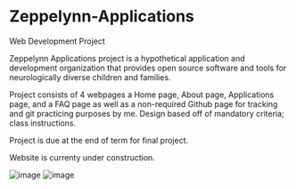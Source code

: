 # Zeppelynn-Applications

Web Development Project 

Zeppelynn Applications project is a hypothetical application and development organization that provides open source software and tools for neurologically diverse children and families.

Project consists of 4 webpages a Home page, About page, Applications page, and a FAQ page as well as a non-required Github page for tracking and git practicing purposes by me. Design based off of mandatory criteria; class instructions. 

Project is due at the end of term for final project. 

Website is currenty under construction.





![image](https://user-images.githubusercontent.com/77269940/147722645-597b7f23-dc22-4256-806d-ab303ee0be71.png)    ![image](https://user-images.githubusercontent.com/77269940/147730737-27819864-cec1-40b4-b83f-17eff31a11ff.png)






































